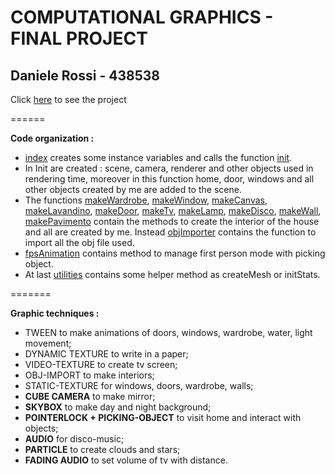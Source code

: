 **COMPUTATIONAL GRAPHICS - FINAL PROJECT**
=======================================

Daniele Rossi - 438538
--------------------------

 Click [here](http://danrossi5.github.io/) to see the project

======

**Code organization :**

* [index](index.html) creates some instance variables and calls the function [init](assets/functions/Init.js).
* In Init are created : scene, camera, renderer and other objects used in rendering time, moreover in this function home, door, windows and all other objects created by me are added to the scene.
* The functions [makeWardrobe](assets/functions/makeWardrobe.js), [makeWindow](assets/functions/makeWindow.js), [makeCanvas](assets/functions/makeCanvas.js), [makeLavandino](assets/functions/makeLavandino.js), [makeDoor](assets/functions/makeDoor.js), [makeTv](assets/functions/makeTv.js), [makeLamp](assets/functions/makeLamp.js), [makeDisco](assets/functions/makeDisco.js), [makeWall](assets/functions/makeWall.js), [makePavimento](assets/functions/makePavimento.js) contain the methods to create the interior of the house and all are created by me. Instead [objImporter](assets/functions/objImporter.js) contains the function to import all the obj file used.
* [fpsAnimation](assets/functions/fpsAnimation.js) contains method to manage first person mode with picking object.
* At last [utilities](assets/functions/utilities.js) contains some helper method as createMesh or initStats.

=======

**Graphic techniques :**

* TWEEN to make animations of doors, windows, wardrobe, water, light movement;
* DYNAMIC TEXTURE to write in a paper;
* VIDEO-TEXTURE to create tv screen;
* OBJ-IMPORT to make interiors;
* STATIC-TEXTURE for windows, doors, wardrobe, walls;
* **CUBE CAMERA** to make mirror;
* **SKYBOX** to make day and night background;
* **POINTERLOCK + PICKING-OBJECT** to visit home and interact with objects;
* **AUDIO** for disco-music;
* **PARTICLE** to create clouds and stars;
* **FADING AUDIO** to set volume of tv with distance.

